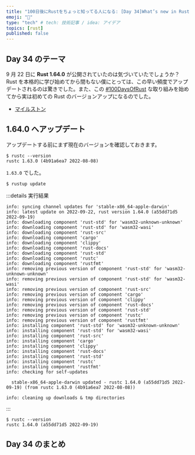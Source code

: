 ```yaml
---
title: "100日後にRustをちょっと知ってる人になる: [Day 34]What’s new in Rust 1.64"
emoji: "🦀"
type: "tech" # tech: 技術記事 / idea: アイデア
topics: [rust]
published: false
---
```

## Day 34 のテーマ

9 月 22 日に **Rust 1.64.0** が公開されていたのは気づいていたでしょうか？ Rust を本格的に学び始めてから間もない僕にとっては、この早い頻度でアップデートされるのは驚きでした。また、この [#100DaysOfRust](https://twitter.com/search?f=live&q=(%23100DaysOfRust)%20(from%3Ayanashin18618)&src=typed_query) な取り組みを始めてから実は初めての Rust のバージョンアップになるのでした。

- [マイルストン](https://github.com/rust-lang/rust/milestones)

## 1.64.0 へアップデート

アップデートする前にまず現在のバージョンを確認しておきます。

```shell
$ rustc --version
rustc 1.63.0 (4b91a6ea7 2022-08-08)
```

`1.63.0` でした。

```shell
$ rustup update
```

:::details 実行結果
```shell
info: syncing channel updates for 'stable-x86_64-apple-darwin'
info: latest update on 2022-09-22, rust version 1.64.0 (a55dd71d5 2022-09-19)
info: downloading component 'rust-std' for 'wasm32-unknown-unknown'
info: downloading component 'rust-std' for 'wasm32-wasi'
info: downloading component 'rust-src'
info: downloading component 'cargo'
info: downloading component 'clippy'
info: downloading component 'rust-docs'
info: downloading component 'rust-std'
info: downloading component 'rustc'
info: downloading component 'rustfmt'
info: removing previous version of component 'rust-std' for 'wasm32-unknown-unknown'
info: removing previous version of component 'rust-std' for 'wasm32-wasi'
info: removing previous version of component 'rust-src'
info: removing previous version of component 'cargo'
info: removing previous version of component 'clippy'
info: removing previous version of component 'rust-docs'
info: removing previous version of component 'rust-std'
info: removing previous version of component 'rustc'
info: removing previous version of component 'rustfmt'
info: installing component 'rust-std' for 'wasm32-unknown-unknown'
info: installing component 'rust-std' for 'wasm32-wasi'
info: installing component 'rust-src'
info: installing component 'cargo'
info: installing component 'clippy'
info: installing component 'rust-docs'
info: installing component 'rust-std'
info: installing component 'rustc'
info: installing component 'rustfmt'
info: checking for self-updates

  stable-x86_64-apple-darwin updated - rustc 1.64.0 (a55dd71d5 2022-09-19) (from rustc 1.63.0 (4b91a6ea7 2022-08-08))

info: cleaning up downloads & tmp directories
```
:::

```shell
$ rustc --version
rustc 1.64.0 (a55dd71d5 2022-09-19)
```

## Day 34 のまとめ
